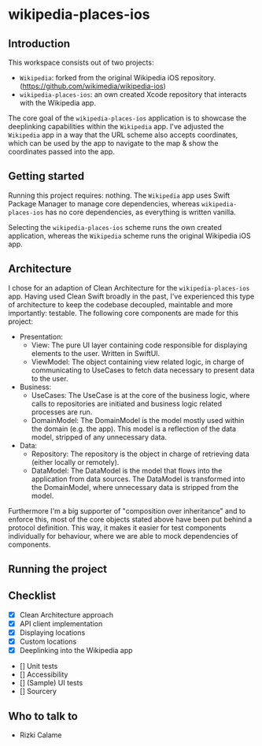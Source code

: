 # wikipedia-places-ios

## Introduction

This workspace consists out of two projects:
- `Wikipedia`: forked from the original Wikipedia iOS repository. (https://github.com/wikimedia/wikipedia-ios)
- `wikipedia-places-ios`: an own created Xcode repository that interacts with the Wikipedia app.

The core goal of the `wikipedia-places-ios` application is to showcase the deeplinking capabilities within the `Wikipedia` app. I've adjusted the `Wikipedia` app in a way that the URL scheme also accepts coordinates, which can be used by the app to navigate to the map & show the coordinates passed into the app.

## Getting started

Running this project requires: nothing. The `Wikipedia` app uses Swift Package Manager to manage core dependencies, whereas `wikipedia-places-ios` has no core dependencies, as everything is written vanilla.

Selecting the `wikipedia-places-ios` scheme runs the own created application, whereas the `Wikipedia` scheme runs the original Wikipedia iOS app.

## Architecture

I chose for an adaption of Clean Architecture for the `wikipedia-places-ios` app. Having used Clean Swift broadly in the past, I've experienced this type of architecture to keep the codebase decoupled, maintable and more importantly: testable. The following core components are made for this project:

- Presentation:
    - View: The pure UI layer containing code responsible for displaying elements to the user. Written in SwiftUI.
    - ViewModel: The object containing view related logic, in charge of communicating to UseCases to fetch data necessary to present data to the user.
- Business:
    - UseCases: The UseCase is at the core of the business logic, where calls to repositories are initiated and business logic related processes are run. 
    - DomainModel: The DomainModel is the model mostly used within the domain (e.g. the app). This model is a reflection of the data model, stripped of any unnecessary data.
- Data:
    - Repository: The repository is the object in charge of retrieving data (either locally or remotely).
    - DataModel: The DataModel is the model that flows into the application from data sources. The DataModel is transformed into the DomainModel, where unnecessary data is stripped from the model.
    
Furthermore I'm a big supporter of "composition over inheritance" and to enforce this, most of the core objects stated above have been put behind a protocol definition. This way, it makes it easier for test components individually for behaviour, where we are able to mock dependencies of components.

## Running the project

## Checklist
- [x] Clean Architecture approach
- [x] API client implementation
- [x] Displaying locations
- [x] Custom locations
- [x] Deeplinking into the Wikipedia app
- [] Unit tests
- [] Accessibility
- [] (Sample) UI tests
- [] Sourcery

## Who to talk to
- Rizki Calame
